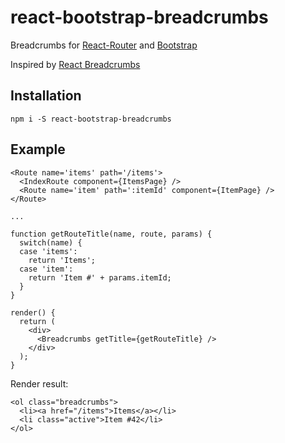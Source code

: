 # react-bootstrap-breadcrumbs

Breadcrumbs for [React-Router](http://rackt.github.io/react-router/) and [Bootstrap](http://getbootstrap.com/components/#breadcrumbs)

Inspired by [React Breadcrumbs](https://github.com/svenanders/react-breadcrumbs)

## Installation

```
npm i -S react-bootstrap-breadcrumbs
```

## Example
```
<Route name='items' path='/items'>
  <IndexRoute component={ItemsPage} />
  <Route name='item' path=':itemId' component={ItemPage} />
</Route>

...

function getRouteTitle(name, route, params) {
  switch(name) {
  case 'items':
    return 'Items';
  case 'item':
    return 'Item #' + params.itemId;
  }
}

render() {
  return (
    <div>
      <Breadcrumbs getTitle={getRouteTitle} />
    </div>
  );
}
```

Render result:

```
<ol class="breadcrumbs">
  <li><a href="/items">Items</a></li>
  <li class="active">Item #42</li>
</ol>
```
